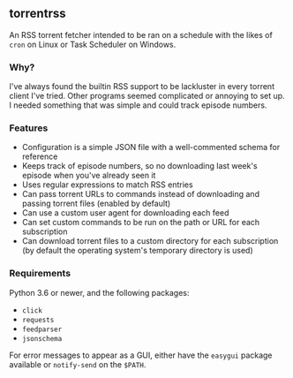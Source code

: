 ## torrentrss
An RSS torrent fetcher intended to be ran on a schedule with the likes of `cron` on Linux or Task Scheduler on Windows.

### Why?
I've always found the builtin RSS support to be lackluster in every torrent client I've tried. Other programs seemed complicated or annoying to set up. I needed something that was simple and could track episode numbers.

### Features
* Configuration is a simple JSON file with a well-commented schema for reference
* Keeps track of episode numbers, so no downloading last week's episode when you've already seen it
* Uses regular expressions to match RSS entries
* Can pass torrent URLs to commands instead of downloading and passing torrent files (enabled by default)
* Can use a custom user agent for downloading each feed
* Can set custom commands to be run on the path or URL for each subscription
* Can download torrent files to a custom directory for each subscription (by default the operating system's temporary directory is used)

### Requirements
Python 3.6 or newer, and the following packages:

* `click`
* `requests`
* `feedparser`
* `jsonschema`

For error messages to appear as a GUI, either have the `easygui` package available or `notify-send` on the `$PATH`.
